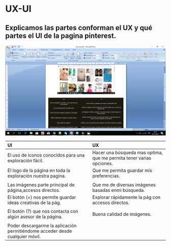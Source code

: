 # UX-UI
## Explicamos las partes conforman el UX y qué partes el UI de la pagina pinterest.
![pinterest](assets/imag/img.png)

| UI                                                         |                            UX                                         |   
|:-------------|:-------------|
|El uso de iconos  conocidos para una exploración fácil.     | Hacer una búsqueda mas optima, que me permita tener varias opciones.|
|El logo de la página en toda la exploración  nuestra pagina.|  Que me permita guardar mis preferencias.|
|||
|Las imágenes  parte principal de página,accesos directos.   | Que me de diversas imágenes basadas enmi búsqueda.|
|El botón (+) nos permite guardar ideas creativas de la pág. | Explorar rápidamente la pág con accesos directos.|
|||
|El botón (?) que nos contacta con algún asesor de la página.| Buena calidad de imágenes.|
|||
|Poder descargarme la aplicación permitiéndome acceder desde cualquier móvil.|

